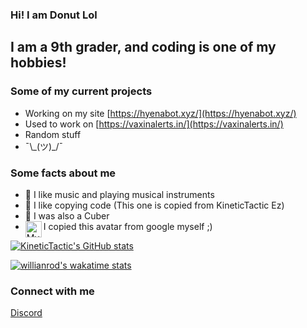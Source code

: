 ### Hi! I am Donut Lol

## I am a 9th grader, and coding is one of my hobbies!

### Some of my current projects

-   Working on my site [https://hyenabot.xyz/](https://hyenabot.xyz/)
-   Used to work on [https://vaxinalerts.in/](https://vaxinalerts.in/)
-   Random stuff
-   ¯\\\_(ツ)\_/¯

### Some facts about me

-   🎵 I like music and playing musical instruments
-   🔫 I like copying code (This one is copied from KineticTactic Ez)
-   🤔 I was also a Cuber
-   <img align="left" alt="My Avatar" width="26px" src="https://i.ibb.co/6NNnFm8/donut-pfp.png" />I copied this avatar from google myself ;)

[![KineticTactic's GitHub stats](https://github-readme-stats.vercel.app/api?username=AHiddenDonut&show_icons=true&theme=dark)](https://github.com/AHiddenDonut)

[![willianrod's wakatime stats](https://github-readme-stats.vercel.app/api/wakatime?username=AHiddenDonut&v=2&layout=compact&theme=dark)](https://github.com/AHiddenDonut)

### Connect with me

[Discord](https://discord.com/users/711444754080071714)

<!--
**AHiddenDonut/AHiddenDonut** is a ✨ _special_ ✨ repository because its `README.md` (this file) appears on your GitHub profile.

Here are some ideas to get you started:

- 🔭 I’m currently working on ...
- 🌱 I’m currently learning ...
- 👯 I’m looking to collaborate on ...
- 🤔 I’m looking for help with ...
- 💬 Ask me about ...
- 📫 How to reach me: ...
- 😄 Pronouns: ...
- ⚡ Fun fact: ...
-->
